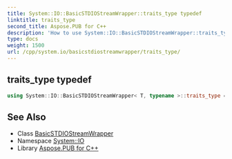 ```yaml
---
title: System::IO::BasicSTDIOStreamWrapper::traits_type typedef
linktitle: traits_type
second_title: Aspose.PUB for C++
description: 'How to use System::IO::BasicSTDIOStreamWrapper::traits_type typedef of System::IO::BasicSTDIOStreamWrapper class in C++.'
type: docs
weight: 1500
url: /cpp/system.io/basicstdiostreamwrapper/traits_type/
---
```

## traits_type typedef




```cpp
using System::IO::BasicSTDIOStreamWrapper< T, typename >::traits_type =  typename BaseType::traits_type
```

## See Also

* Class [BasicSTDIOStreamWrapper](../)
* Namespace [System::IO](../../)
* Library [Aspose.PUB for C++](../../../)
